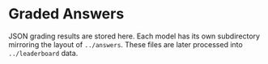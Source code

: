 # Graded Answers

JSON grading results are stored here. Each model has its own
subdirectory mirroring the layout of `../answers`. These files are later
processed into `../leaderboard` data.
